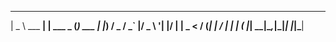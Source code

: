   ____          _           _      
 |  _ \ ___  __| | ___ _ __(_) ___ 
 | |_) / _ \/ _` |/ _ \ '__| |/ __|
 |  _ <  __/ (_| |  __/ |  | | (__ 
 |_| \_\___|\__,_|\___|_|  |_|\___|
                                   
